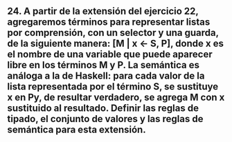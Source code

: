 ## 24. A partir de la extensión del ejercicio 22, agregaremos términos para representar listas por comprensión, con un selector y una guarda, de la siguiente manera: [M | x <- S, P], donde x es el nombre de una variable que puede aparecer libre en los términos M y P. La semántica es análoga a la de Haskell: para cada valor de la lista representada por el término S, se sustituye x en Py, de resultar verdadero, se agrega M con x sustituido al resultado. Definir las reglas de tipado, el conjunto de valores y las reglas de semántica para esta extensión.